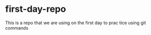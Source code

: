 # first-day-repo

This is a repo that we are using on the first day to prac tice using git commands
